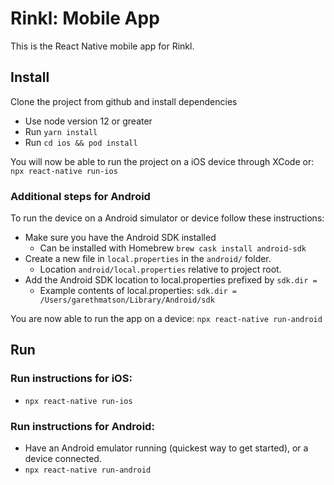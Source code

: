 # Rinkl: Mobile App

This is the React Native mobile app for Rinkl.

## Install

Clone the project from github and install dependencies 

- Use node version 12 or greater
- Run `yarn install`
- Run `cd ios && pod install`

You will now be able to run the project on a iOS device through XCode or: `npx react-native run-ios`

### Additional steps for Android

To run the device on a Android simulator or device follow these instructions:

- Make sure you have the Android SDK installed 
  - Can be installed with Homebrew `brew cask install android-sdk`
- Create a new file in `local.properties` in the `android/` folder. 
  - Location `android/local.properties` relative to project root.
- Add the Android SDK location to local.properties prefixed by `sdk.dir = `
  - Example contents of local.properties: `sdk.dir = /Users/garethmatson/Library/Android/sdk`

You are now able to run the app on a device: `npx react-native run-android`

## Run

### Run instructions for iOS:

- `npx react-native run-ios`

### Run instructions for Android:

- Have an Android emulator running (quickest way to get started), or a device connected.
- `npx react-native run-android`
